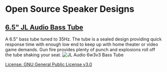 # Open Source Speaker Designs

## [6.5" JL Audio Bass Tube](https://github.com/BryceAshey/speaker-designs/tree/master/JLAudio_6W3v3-4)
A 6.5" bass tube tuned to 35Hz. The tube is a sealed design providing quick response time with enough low end to keep up with home theater or video game demands. Gun fire provides plenty of punch and explosions roll off the tube shaking your seat.
![JL Audio 6w3v3 Bass Tube](https://i.imgur.com/thdr4gj.jpg)

[License: GNU General Public License v3.0](https://github.com/BryceAshey/speaker-designs/blob/master/LICENSE)
